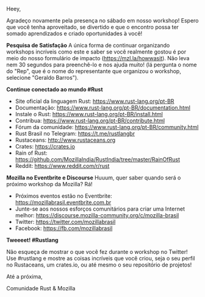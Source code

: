 Heey,

Agradeço novamente pela presença no sábado em nosso workshop! Espero que você tenha aproveitado, se divertido e que o encontro possa ter somado aprendizados e criado oportunidades à você!

**Pesquisa de Satisfação**
A única forma de continuar organizando workshops incríveis como este e saber se você realmente gostou é por meio do nosso formulário de impacto (https://mzl.la/howwasit). Não leva nem 30 segundos para preenchê-lo e nos ajuda muito!
(lá pergunta o nome do "Rep", que é o nome do representante que organizou o workshop, selecione "Geraldo Barros").

**Continue conectado ao mundo #Rust**
- Site oficial da linguagem Rust: https://www.rust-lang.org/pt-BR
- Documentação: https://www.rust-lang.org/pt-BR/documentation.html
- Instale o Rust: https://www.rust-lang.org/pt-BR/install.html
- Contribua: https://www.rust-lang.org/pt-BR/contribute.html
- Fórum da comunidade: https://www.rust-lang.org/pt-BR/community.html
- Rust Brasil no Telegram: https://t.me/rustlangbr
- Rustaceans: http://www.rustaceans.org
- Crates: https://crates.io
- Rain of Rust: https://github.com/MozillaIndia/RustIndia/tree/master/RainOfRust
- Reddit: https://www.reddit.com/r/rust

**Mozilla no Eventbrite e Discourse**
Huuum, quer saber quando será o próximo workshop da Mozilla? Rá!
- Próximos eventos estão no Eventbrite: https://mozillabrasil.eventbrite.com.br
- Junte-se aos nossos esforços comunitários para criar uma Internet melhor: https://discourse.mozilla-community.org/c/mozilla-brasil
- Twitter: https://twitter.com/mozillabrasil
- Facebook: https://fb.com/mozillabrasil

**Tweeeet! #Rustlang**

Não esqueça de mostrar o que você fez durante o workshop no Twitter! Use #rustlang e mostre as coisas incríveis que você criou, seja o seu perfil no Rustaceans, um crates.io, ou até mesmo o seu repositório de projetos!

Até a próxima,

Comunidade Rust & Mozilla
